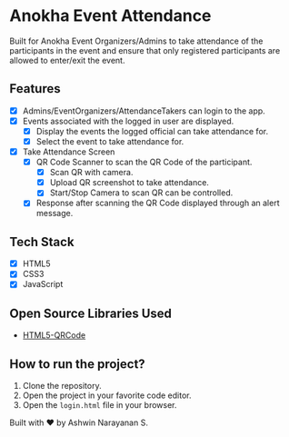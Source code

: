 # Anokha Event Attendance

Built for Anokha Event Organizers/Admins to take attendance of the participants in the event and ensure that only registered participants are allowed to enter/exit the event.

## Features

- [x] Admins/EventOrganizers/AttendanceTakers can login to the app.
- [x] Events associated with the logged in user are displayed.
    - [x] Display the events the logged official can take attendance for.
    - [x] Select the event to take attendance for.
- [x] Take Attendance Screen
    - [x] QR Code Scanner to scan the QR Code of the participant.
        - [x] Scan QR with camera.
        - [x] Upload QR screenshot to take attendance.
        - [x] Start/Stop Camera to scan QR can be controlled.
    - [x] Response after scanning the QR Code displayed through an alert message.

## Tech Stack

- [x] HTML5
- [x] CSS3
- [x] JavaScript

## Open Source Libraries Used

- [HTML5-QRCode](https://github.com/mebjas/html5-qrcode)

## How to run the project?

1. Clone the repository.
2. Open the project in your favorite code editor.
3. Open the `login.html` file in your browser.

Built with ❤️ by Ashwin Narayanan S.